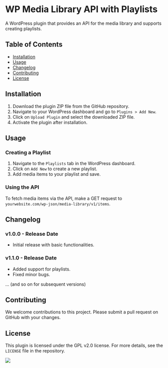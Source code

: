 # WP Media Library API with Playlists

A WordPress plugin that provides an API for the media library and supports creating playlists.

## Table of Contents

- [Installation](#installation)
- [Usage](#usage)
- [Changelog](#changelog)
- [Contributing](#contributing)
- [License](#license)

## Installation

1. Download the plugin ZIP file from the GitHub repository.
2. Navigate to your WordPress dashboard and go to `Plugins > Add New`.
3. Click on `Upload Plugin` and select the downloaded ZIP file.
4. Activate the plugin after installation.

## Usage

### Creating a Playlist

1. Navigate to the `Playlists` tab in the WordPress dashboard.
2. Click on `Add New` to create a new playlist.
3. Add media items to your playlist and save.

### Using the API

To fetch media items via the API, make a GET request to `yourwebsite.com/wp-json/media-library/v1/items`.

## Changelog

### v1.0.0 - Release Date

- Initial release with basic functionalities.

### v1.1.0 - Release Date

- Added support for playlists.
- Fixed minor bugs.

... (and so on for subsequent versions)

## Contributing

We welcome contributions to this project. Please submit a pull request on GitHub with your changes.

## License

This plugin is licensed under the GPL v2.0 license. For more details, see the `LICENSE` file in the repository.

[![](https://mermaid.ink/img/pako:eNptkk9vozAQxb8K8hkiAoEEDpXSpv92m9003b3U7GGEB_DKGMsYqdko331dGlFFLhfwvN-Mh6d3JGXHkOSk1qAa72lfSO_8rGkLXAZKDLV9VVzgTDXqjxcEV941LTtZ8XqsfLSsR-GGcsmNU95QYK2dwqVBXUGJDnFL4S-8BQ1IJlD3jn5H17vHW8lUZ2f0e6x5bzRoh7unOwEHYVVvCxJqbFGaC-KB7lEy1FzWnr3N-4WtEmCwv6Aead902ry749zxjQ6GC3fH7_bnewNCOMoTHaSr3Y_adtr4RiOYTjvEj4nYoEDroEP8nIg7NGXzBbGbiN-KweWMh5F4pupMBHo06Atm_8mYs21nhvikRW0Tw2yYju89BTGNdb8guf1kWMEgTEEKebIoDKZ7OciS5BWIHn0yjEttONgctlMVGbd-bD8SOgbVJwrka9dZxugBxyPJj-SN5FEyi5NFOE_nyyxMo8Vi5ZMDyeNwliVplM7DOFumURadfPJvHBDOVkk0T5N4lYXL2LYkp_9qOfRF?type=png)](https://mermaid.live/edit#pako:eNptkk9vozAQxb8K8hkiAoEEDpXSpv92m9003b3U7GGEB_DKGMsYqdko331dGlFFLhfwvN-Mh6d3JGXHkOSk1qAa72lfSO_8rGkLXAZKDLV9VVzgTDXqjxcEV941LTtZ8XqsfLSsR-GGcsmNU95QYK2dwqVBXUGJDnFL4S-8BQ1IJlD3jn5H17vHW8lUZ2f0e6x5bzRoh7unOwEHYVVvCxJqbFGaC-KB7lEy1FzWnr3N-4WtEmCwv6Aead902ry749zxjQ6GC3fH7_bnewNCOMoTHaSr3Y_adtr4RiOYTjvEj4nYoEDroEP8nIg7NGXzBbGbiN-KweWMh5F4pupMBHo06Atm_8mYs21nhvikRW0Tw2yYju89BTGNdb8guf1kWMEgTEEKebIoDKZ7OciS5BWIHn0yjEttONgctlMVGbd-bD8SOgbVJwrka9dZxugBxyPJj-SN5FEyi5NFOE_nyyxMo8Vi5ZMDyeNwliVplM7DOFumURadfPJvHBDOVkk0T5N4lYXL2LYkp_9qOfRF)